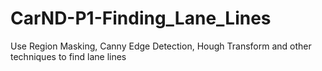 # CarND-P1-Finding_Lane_Lines
Use Region Masking, Canny Edge Detection, Hough Transform and other techniques to find lane lines
